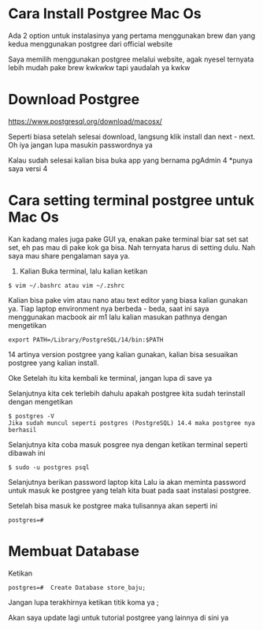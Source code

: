 # Cara Install Postgree Mac Os

Ada 2 option untuk instalasinya yang pertama menggunakan brew dan yang kedua menggunakan postgree dari official website

Saya memilih menggunakan postgree melalui website, agak nyesel ternyata lebih mudah pake brew kwkwkw tapi yaudalah ya kwkw

# Download Postgree 
https://www.postgresql.org/download/macosx/

Seperti biasa setelah selesai download, langsung klik install dan next - next. Oh iya jangan lupa masukin passwordnya ya

Kalau sudah selesai kalian bisa buka app yang bernama pgAdmin 4 *punya saya versi 4

# Cara setting terminal postgree untuk Mac Os
Kan kadang males juga pake GUI ya, enakan pake terminal biar sat set sat set, eh pas mau di pake kok ga bisa. Nah ternyata harus di setting dulu.
Nah saya mau share pengalaman saya ya.

1. Kalian Buka terminal, lalu kalian ketikan 
```
$ vim ~/.bashrc atau vim ~/.zshrc 
```
Kalian bisa pake vim atau nano atau text editor yang biasa kalian gunakan ya.
Tiap laptop environment nya berbeda - beda, saat ini saya menggunakan macbook air m1
lalu kalian masukan pathnya dengan mengetikan 
```
export PATH=/Library/PostgreSQL/14/bin:$PATH

```
14 artinya version postgree yang kalian gunakan, kalian bisa sesuaikan postgree yang kalian install.

Oke Setelah itu kita kembali ke terminal, jangan lupa di save ya

Selanjutnya kita cek terlebih dahulu apakah postgree kita sudah terinstall dengan mengetikan
```
$ postgres -V
Jika sudah muncul seperti postgres (PostgreSQL) 14.4 maka postgree nya berhasil
```

Selanjutnya kita coba masuk posgree nya dengan ketikan terminal seperti dibawah ini 
```
$ sudo -u postgres psql

```
Selanjutnya berikan password laptop kita 
Lalu ia akan meminta password untuk masuk ke postgree yang telah kita buat pada saat instalasi postgree.

Setelah bisa masuk ke postgree maka tulisannya akan seperti ini
```
postgres=# 
```

# Membuat Database 
Ketikan 
``` 
postgres=#  Create Database store_baju;
```
Jangan lupa terakhirnya ketikan titik koma ya ;

Akan saya update lagi untuk tutorial postgree yang lainnya di sini ya



